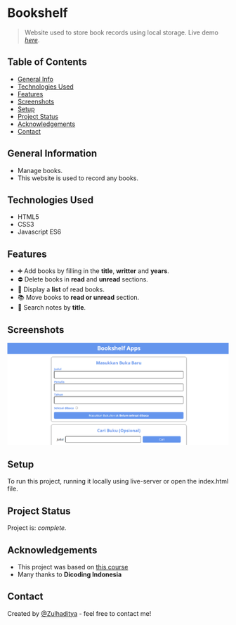 # Bookshelf
> Website used to store book records using local storage.
> Live demo [_here_](https://shelfbooks.netlify.app/).

## Table of Contents
* [General Info](#general-information)
* [Technologies Used](#technologies-used)
* [Features](#features)
* [Screenshots](#screenshots)
* [Setup](#setup)
* [Project Status](#project-status)
* [Acknowledgements](#acknowledgements)
* [Contact](#contact)

## General Information
- Manage books.
- This website is used to record any books.

## Technologies Used
- HTML5
- CSS3
- Javascript ES6

## Features
- :heavy_plus_sign: Add books by filling in the **title**, **writter** and **years**.
- :no_entry: Delete books in **read** and **unread** sections.
- :bookmark_tabs: Display a **list** of read books.
- :books: Move books to **read or unread** section.
- :mag_right: Search notes by **title**.

## Screenshots
![Example screenshot](./screenshot-bookshelf.png)

## Setup
To run this project, running it locally using live-server or open the index.html file.

## Project Status
Project is: _complete._ <!-- / _complete_ / _no longer being worked on_. reason ? -->

## Acknowledgements
- This project was based on [this course](https://www.dicoding.com/)
- Many thanks to **Dicoding Indonesia**

## Contact
Created by [@Zulhaditya](https://itsmyportofolio.netlify.app/) - feel free to contact me!
